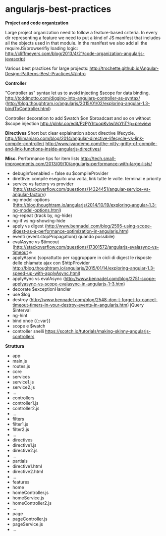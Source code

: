 # angularjs-best-practices

**Project and code organization**

Large project organization need to follow a feature-based criteria. In every dir representing a feature we need to put a kind of JS manifest that includes all the objects used in that module. In the manifest we also add all the requireJS/browserifiy loading logic:
http://cliffmeyers.com/blog/2013/4/21/code-organization-angularjs-javascript

Various best practices for large projects:
http://trochette.github.io/Angular-Design-Patterns-Best-Practices/#/intro

**Controller**

"Controller as" syntax let us to avoid injecting $scope for data binding.
http://toddmotto.com/digging-into-angulars-controller-as-syntax/
(http://blog.thoughtram.io/angularjs/2015/01/02/exploring-angular-1.3-bindToController.html)

Controller decoration to add $watch $on $broadcast and so on without $scope injection
http://plnkr.co/edit/PzPjYhtuopKvlwiVsYhT?p=preview

**Directives**
Short but clear explaination about directive lifecycle.
http://filimanjaro.com/blog/2014/angular-directive-lifecycle-vs-link-compile-controller/
http://www.jvandemo.com/the-nitty-gritty-of-compile-and-link-functions-inside-angularjs-directives/


**Misc.**
Performance tips for item lists
http://tech.small-improvements.com/2013/09/10/angularjs-performance-with-large-lists/



- debuginfoenabled = false su $compileProvider
- direttive: compile eseguito una volta, link tutte le volte. terminal e priority
- service vs factory vs provider (http://stackoverflow.com/questions/14324451/angular-service-vs-angular-factory)
- ng-model-options (http://blog.thoughtram.io/angularjs/2014/10/19/exploring-angular-1.3-ng-model-options.html)
- ng-repeat (track by, ng-hide)
- ng-if vs ng-show/ng-hide
- apply vs digest (http://www.bennadel.com/blog/2595-using-scope-digest-as-a-performance-optimization-in-angularjs.htm)
- eventi (event.stopPropagation() quando possibile)
- evalAsync vs $timeout (http://stackoverflow.com/questions/17301572/angularjs-evalasync-vs-timeout e 
- applyAsync (soprattutto per raggruppare in cicli di digest le risposte delle chiamate ajax con $httpProvider http://blog.thoughtram.io/angularjs/2015/01/14/exploring-angular-1.3-speed-up-with-applyAsync.html)
- applyAync vs evalAsync (http://www.bennadel.com/blog/2751-scope-applyasync-vs-scope-evalasync-in-angularjs-1-3.htm)
- decorate $exceptionHandler
- use $log
- destroy (http://www.bennadel.com/blog/2548-don-t-forget-to-cancel-timeout-timers-in-your-destroy-events-in-angularjs.htm) jQuery $interval
- ng-hint
- bind once {{::var}}
- scope e $watch
- controller snelli https://scotch.io/tutorials/making-skinny-angularjs-controllers

**Struttura**
- app
 - main.js
 - routes.js
 - core
  - services
   - service1.js
   - service2.js
   - ...
  - controllers
   - controller1.js
   - controller2.js
   - ...
  - filters
   - filter1.js
   - filter2.js
   - ...
  - directives
   - directive1.js
   - directive2.js
   - ...
  - partials
   - directive1.html
   - directive2.html
   - ...
 - features
  - home
   - homeController.js
   - homeService.js
   - homeController2.js
   - ...
  - page
   - pageController.js
   - pageService.js
   - ...
